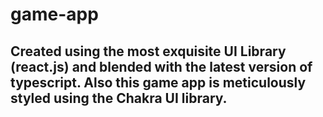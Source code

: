 # game-app
## Created using the most exquisite UI Library (react.js) and blended with the latest version of typescript.  Also this game app is meticulously styled using the Chakra UI library. 
